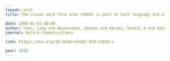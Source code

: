 ```yaml
---
layout: post
title: The visual word form area (VWFA) is part of both language and attention circuitry

date: 1996-01-01 00:00
author: Chen, Lang and Wassermann, Demian and Abrams, Daniel A and Kochalka, John and Gallardo-Diez, Guillermo and Menon, Vinod
journal: Nature Communications

link: https://doi.org/10.1038/s41467-019-13634-z

year: 2019
---
```



